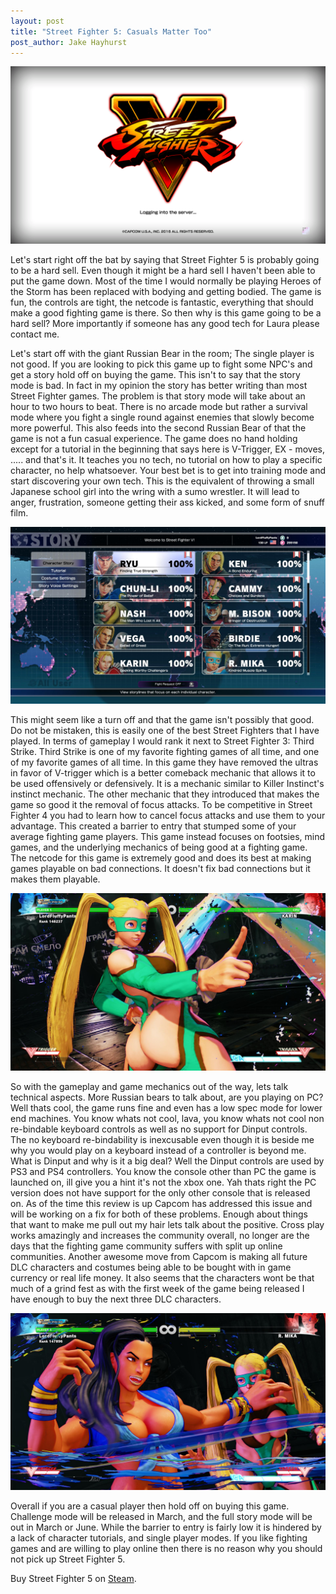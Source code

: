 ```yaml
---
layout: post
title: "Street Fighter 5: Casuals Matter Too"
post_author: Jake Hayhurst
---
```


![image](/public/images/Street_Fighter_Five_Logo.png "Awwwwww shiiiiit baby it's Street Fighter")

Let's start right off the bat by saying that Street Fighter 5 is probably going to be a hard sell. Even though it might be a hard sell I haven't been able to put the game down. Most of the time I would normally be playing Heroes of the Storm has been replaced with bodying and getting bodied. The game is fun, the controls are tight, the netcode is fantastic, everything that should make a good fighting game is there. So then why is this game going to be a hard sell? More importantly if someone has any good tech for Laura please contact me.


Let's start off with the giant Russian Bear in the room; The single player is not good. If you are looking to pick this game up to fight some NPC's and get a story hold off on buying the game. This isn't to say that the story mode is bad. In fact in my opinion the story has better writing than most Street Fighter games. The problem is that story mode will take about an hour to two hours to beat. There is no arcade mode but rather a survival mode where you fight a single round against enemies that slowly become more powerful. This also feeds into the second Russian Bear of that the game is not a fun casual experience. The game does no hand holding except for a tutorial in the beginning that says here is V-Trigger, EX - moves, ..... and that's it. It teaches you no tech, no tutorial on how to play a specific character, no help whatsoever. Your best bet is to get into training mode and start discovering your own tech.  This is the equivalent of throwing a small Japanese school girl into the wring with a sumo wrestler. It will lead to anger, frustration, someone getting their ass kicked, and some form of snuff film.


![image](/public/images/Street_Fighter_Five_Story.jpg "This took me all of 2 and a half hours")


This might seem like a turn off and that the game isn't possibly that good. Do not be mistaken, this is easily one of the best Street Fighters that I have played. In terms of gameplay I would rank it next to Street Fighter 3: Third Strike. Third Strike is one of my favorite fighting games of all time, and one of my favorite games of all time. In this game they have removed the ultras in favor of V-trigger which is a better comeback mechanic that allows it to be used offensively or defensively. It is a mechanic similar to Killer Instinct's instinct mechanic. The other mechanic that they introduced that makes the game so good it the removal of focus attacks. To be competitive in Street Fighter 4 you had to learn how to cancel focus attacks and use them to your advantage. This created a barrier to entry that stumped some of your average fighting game players. This game instead focuses on footsies, mind games, and the underlying mechanics of being good at a fighting game. The netcode for this game is extremely good and does its best at making games playable on bad connections. It doesn't fix bad connections but it makes them playable.


![image](/public/images/Street_Fighter_Five_Mika.jpg "R. Mika gives it one thumbs up and a censored butt slap")


So with the gameplay and game mechanics out of the way, lets talk technical aspects. More Russian bears to talk about, are you playing on PC? Well thats cool, the game runs fine and even has a low spec mode for lower end machines. You know whats not cool, lava, you know whats not cool non re-bindable keyboard controls as well as no support for Dinput controls. The no keyboard re-bindability is inexcusable even though it is beside me why you would play on a keyboard instead of a controller is beyond me. What is Dinput and why is it a big deal? Well the Dinput controls are used by PS3 and PS4 controllers. You know the console other than PC the game is launched on, ill give you a hint it's not the xbox one. Yah thats right the PC version does not have support for the only other console that is released on. As of the time this review is up Capcom has addressed this issue and will be working on a fix for both of these problems. Enough about things that want to make me pull out my hair lets talk about the positive. Cross play works amazingly and increases the community overall, no longer are the days that the fighting game community suffers with split up online communities. Another awesome move from Capcom is making all future DLC characters and costumes being able to be bought with in game currency or real life money. It also seems that the characters wont be that much of a grind fest as with the first week of the game being released I have enough to buy the next three DLC characters.


![image](/public/images/Street_Fighter_Five_Laura.jpg "Still waiting on that Laura tech")


Overall if you are a casual player then hold off on buying this game. Challenge mode will be released in March, and the full story mode will be out in March or June. While the barrier to entry is fairly low it is hindered by a lack of character tutorials, and single player modes. If you like fighting games and are willing to play online then there is no reason why you should not pick up Street Fighter 5.


Buy Street Fighter 5 on [Steam](http://store.steampowered.com/app/310950/).

